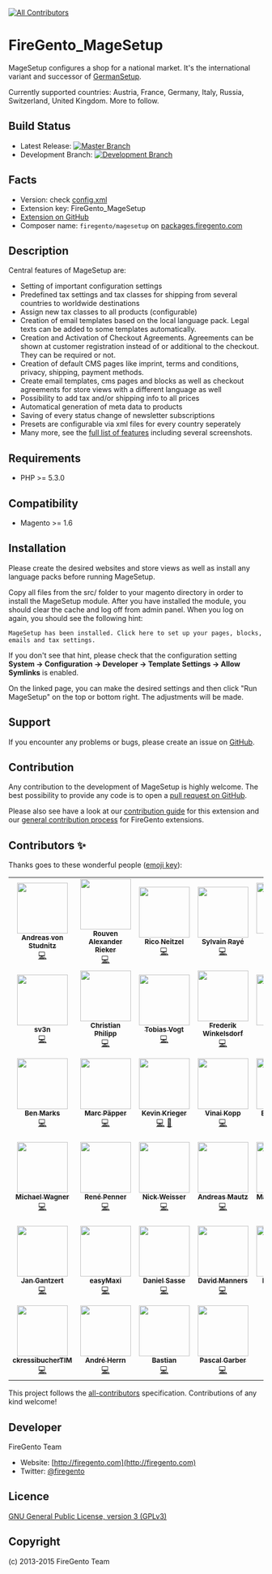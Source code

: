 <!-- ALL-CONTRIBUTORS-BADGE:START - Do not remove or modify this section -->
[![All Contributors](https://img.shields.io/badge/all_contributors-39-orange.svg?style=flat-square)](#contributors-)
<!-- ALL-CONTRIBUTORS-BADGE:END -->
# FireGento_MageSetup

MageSetup configures a shop for a national market. It's the international variant and successor of [GermanSetup](https://github.com/firegento/firegento-germansetup).

Currently supported countries: Austria, France, Germany, Italy, Russia, Switzerland, United Kingdom. More to follow.

## Build Status

* Latest Release: [![Master Branch](https://travis-ci.org/firegento/firegento-magesetup.png?branch=master)](https://travis-ci.org/firegento/firegento-magesetup)
* Development Branch: [![Development Branch](https://travis-ci.org/firegento/firegento-magesetup.png?branch=development)](https://travis-ci.org/firegento/firegento-magesetup)

## Facts

- Version: check [config.xml](https://github.com/firegento/firegento-magesetup/blob/master/src/app/code/community/FireGento/MageSetup/etc/config.xml)
- Extension key: FireGento_MageSetup
- [Extension on GitHub](https://github.com/firegento/firegento-magesetup/)
- Composer name: `firegento/magesetup` on [packages.firegento.com](http://packages.firegento.com/)

## Description

Central features of MageSetup are:

* Setting of important configuration settings
* Predefined tax settings and tax classes for shipping from several countries to worldwide destinations
* Assign new tax classes to all products (configurable)
* Creation of email templates based on the local language pack. Legal texts can be added to some templates automatically.
* Creation and Activation of Checkout Agreements. Agreements can be shown at customer registration instead of or additional to the checkout. They can be required or not.
* Creation of default CMS pages like imprint, terms and conditions, privacy, shipping, payment methods.
* Create email templates, cms pages and blocks as well as checkout agreements for store views with a different language as well
* Possibility to add tax and/or shipping info to all prices
* Automatical generation of meta data to products
* Saving of every status change of newsletter subscriptions
* Presets are configurable via xml files for every country seperately
* Many more, see the [full list of features](https://github.com/firegento/firegento-magesetup/blob/development/docs/features/features.md) including several screenshots.

## Requirements

- PHP >= 5.3.0

## Compatibility

- Magento >= 1.6

## Installation

Please create the desired websites and store views as well as install any language packs before running MageSetup.

Copy all files from the src/ folder to your magento directory in order to install the MageSetup module.
After you have installed the module, you should clear the cache and log off from admin panel. When you log on again, you should see the following hint:

    MageSetup has been installed. Click here to set up your pages, blocks, emails and tax settings.

If you don't see that hint, please check that the configuration setting **System -> Configuration -> Developer -> Template Settings -> Allow Symlinks** is enabled.

On the linked page, you can make the desired settings and then click "Run MageSetup" on the top or bottom right. The adjustments will be made.

## Support

If you encounter any problems or bugs, please create an issue on [GitHub](https://github.com/firegento/firegento-magesetup/issues).

## Contribution

Any contribution to the development of MageSetup is highly welcome. The best possibility to provide any code is to open a [pull request on GitHub](https://help.github.com/articles/using-pull-requests).

Please also see have a look at our [contribution guide](https://github.com/firegento/firegento-magesetup/blob/development/docs/contribute/contribute.md) for this extension and our [general contribution process](https://github.com/firegento/coding-guidelines/blob/master/guidelines/05_CONTRIBUTIONS.md) for FireGento extensions.

## Contributors ✨

Thanks goes to these wonderful people ([emoji key](https://allcontributors.org/docs/en/emoji-key)):

<!-- ALL-CONTRIBUTORS-LIST:START - Do not remove or modify this section -->
<!-- prettier-ignore-start -->
<!-- markdownlint-disable -->
<table>
  <tr>
    <td align="center"><a href="http://www.integer-net.de/agentur/andreas-von-studnitz/"><img src="https://avatars1.githubusercontent.com/u/662059?v=4" width="100px;" alt=""/><br /><sub><b>Andreas von Studnitz</b></sub></a><br /><a href="https://github.com/firegento/firegento-magesetup/commits?author=avstudnitz" title="Code">💻</a></td>
    <td align="center"><a href="https://rouven.io/"><img src="https://avatars3.githubusercontent.com/u/393419?v=4" width="100px;" alt=""/><br /><sub><b>Rouven Alexander Rieker</b></sub></a><br /><a href="https://github.com/firegento/firegento-magesetup/commits?author=therouv" title="Code">💻</a></td>
    <td align="center"><a href="http://www.riconeitzel.de/"><img src="https://avatars2.githubusercontent.com/u/930706?v=4" width="100px;" alt=""/><br /><sub><b>Rico Neitzel</b></sub></a><br /><a href="https://github.com/firegento/firegento-magesetup/commits?author=riconeitzel" title="Code">💻</a></td>
    <td align="center"><a href="https://www.diglin.com/"><img src="https://avatars2.githubusercontent.com/u/1337461?v=4" width="100px;" alt=""/><br /><sub><b>Sylvain Rayé</b></sub></a><br /><a href="https://github.com/firegento/firegento-magesetup/commits?author=sylvainraye" title="Code">💻</a></td>
    <td align="center"><a href="https://www.simonsprankel.com/"><img src="https://avatars1.githubusercontent.com/u/930199?v=4" width="100px;" alt=""/><br /><sub><b>Simon Sprankel</b></sub></a><br /><a href="https://github.com/firegento/firegento-magesetup/commits?author=sprankhub" title="Code">💻</a></td>
    <td align="center"><a href="http://www.mage-profis.de/"><img src="https://avatars0.githubusercontent.com/u/710748?v=4" width="100px;" alt=""/><br /><sub><b>Mathis Klooß</b></sub></a><br /><a href="https://github.com/firegento/firegento-magesetup/commits?author=mklooss" title="Code">💻</a></td>
    <td align="center"><a href="http://www.fabian-blechschmidt.de/"><img src="https://avatars1.githubusercontent.com/u/379680?v=4" width="100px;" alt=""/><br /><sub><b>Fabian Blechschmidt</b></sub></a><br /><a href="https://github.com/firegento/firegento-magesetup/commits?author=Schrank" title="Code">💻</a></td>
  </tr>
  <tr>
    <td align="center"><a href="https://magento.stackexchange.com/users/46249/sv3n"><img src="https://avatars1.githubusercontent.com/u/5022236?v=4" width="100px;" alt=""/><br /><sub><b>sv3n</b></sub></a><br /><a href="https://github.com/firegento/firegento-magesetup/commits?author=sreichel" title="Code">💻</a></td>
    <td align="center"><a href="https://github.com/cphilipp"><img src="https://avatars1.githubusercontent.com/u/2188398?v=4" width="100px;" alt=""/><br /><sub><b>Christian Philipp</b></sub></a><br /><a href="https://github.com/firegento/firegento-magesetup/commits?author=cphilipp" title="Code">💻</a></td>
    <td align="center"><a href="http://www.webguys.de/"><img src="https://avatars1.githubusercontent.com/u/940631?v=4" width="100px;" alt=""/><br /><sub><b>Tobias Vogt</b></sub></a><br /><a href="https://github.com/firegento/firegento-magesetup/commits?author=tobi-pb" title="Code">💻</a></td>
    <td align="center"><a href="https://github.com/winkelsdorf"><img src="https://avatars0.githubusercontent.com/u/1413291?v=4" width="100px;" alt=""/><br /><sub><b>Frederik Winkelsdorf</b></sub></a><br /><a href="https://github.com/firegento/firegento-magesetup/commits?author=winkelsdorf" title="Code">💻</a></td>
    <td align="center"><a href="https://twitter.com/sirawesome_"><img src="https://avatars3.githubusercontent.com/u/2085721?v=4" width="100px;" alt=""/><br /><sub><b>Julian</b></sub></a><br /><a href="https://github.com/firegento/firegento-magesetup/commits?author=jwittorf" title="Code">💻</a></td>
    <td align="center"><a href="http://www.multichannelsystems.com/"><img src="https://avatars3.githubusercontent.com/u/1866724?v=4" width="100px;" alt=""/><br /><sub><b>Martin Grossmann</b></sub></a><br /><a href="https://github.com/firegento/firegento-magesetup/commits?author=grossmann" title="Code">💻</a></td>
    <td align="center"><a href="https://www.gerhard-fobe.de/"><img src="https://avatars3.githubusercontent.com/u/1615283?v=4" width="100px;" alt=""/><br /><sub><b>Gerhard Fobe</b></sub></a><br /><a href="https://github.com/firegento/firegento-magesetup/commits?author=gfobe" title="Code">💻</a></td>
  </tr>
  <tr>
    <td align="center"><a href="http://twitter.com/benmarks"><img src="https://avatars1.githubusercontent.com/u/2141138?v=4" width="100px;" alt=""/><br /><sub><b>Ben Marks</b></sub></a><br /><a href="https://github.com/firegento/firegento-magesetup/commits?author=benmarks" title="Code">💻</a></td>
    <td align="center"><a href="https://www.paepper.com/"><img src="https://avatars0.githubusercontent.com/u/4135790?v=4" width="100px;" alt=""/><br /><sub><b>Marc Päpper</b></sub></a><br /><a href="https://github.com/firegento/firegento-magesetup/commits?author=mpaepper" title="Code">💻</a></td>
    <td align="center"><a href="https://github.com/kkrieger85"><img src="https://avatars2.githubusercontent.com/u/4435523?v=4" width="100px;" alt=""/><br /><sub><b>Kevin Krieger</b></sub></a><br /><a href="https://github.com/firegento/firegento-magesetup/commits?author=kkrieger85" title="Code">💻</a> <a href="https://github.com/firegento/firegento-magesetup/commits?author=kkrieger85" title="Documentation">📖</a></td>
    <td align="center"><a href="http://vinaikopp.com/"><img src="https://avatars0.githubusercontent.com/u/72463?v=4" width="100px;" alt=""/><br /><sub><b>Vinai Kopp</b></sub></a><br /><a href="https://github.com/firegento/firegento-magesetup/commits?author=Vinai" title="Code">💻</a></td>
    <td align="center"><a href="https://github.com/EliasKotlyar"><img src="https://avatars0.githubusercontent.com/u/9529505?v=4" width="100px;" alt=""/><br /><sub><b>Elias Kotlyar</b></sub></a><br /><a href="https://github.com/firegento/firegento-magesetup/commits?author=EliasKotlyar" title="Code">💻</a></td>
    <td align="center"><a href="https://github.com/tkn98"><img src="https://avatars2.githubusercontent.com/u/10513307?v=4" width="100px;" alt=""/><br /><sub><b>Tom Klingenberg</b></sub></a><br /><a href="https://github.com/firegento/firegento-magesetup/commits?author=tkn98" title="Code">💻</a></td>
    <td align="center"><a href="https://github.com/skrollme"><img src="https://avatars2.githubusercontent.com/u/1336659?v=4" width="100px;" alt=""/><br /><sub><b>Sebastian K</b></sub></a><br /><a href="https://github.com/firegento/firegento-magesetup/commits?author=skrollme" title="Code">💻</a></td>
  </tr>
  <tr>
    <td align="center"><a href="http://solidbox.de/"><img src="https://avatars1.githubusercontent.com/u/5131653?v=4" width="100px;" alt=""/><br /><sub><b>Michael Wagner</b></sub></a><br /><a href="https://github.com/firegento/firegento-magesetup/commits?author=rengaw83" title="Code">💻</a></td>
    <td align="center"><a href="https://wambo-agency.com/"><img src="https://avatars2.githubusercontent.com/u/98465?v=4" width="100px;" alt=""/><br /><sub><b>René Penner</b></sub></a><br /><a href="https://github.com/firegento/firegento-magesetup/commits?author=renepenner" title="Code">💻</a></td>
    <td align="center"><a href="https://www.openstream.ch/"><img src="https://avatars2.githubusercontent.com/u/58966?v=4" width="100px;" alt=""/><br /><sub><b>Nick Weisser</b></sub></a><br /><a href="https://github.com/firegento/firegento-magesetup/commits?author=nickw108" title="Code">💻</a></td>
    <td align="center"><a href="https://webvisum.de/"><img src="https://avatars2.githubusercontent.com/u/12797503?v=4" width="100px;" alt=""/><br /><sub><b>Andreas Mautz</b></sub></a><br /><a href="https://github.com/firegento/firegento-magesetup/commits?author=mautz-et-tong" title="Code">💻</a></td>
    <td align="center"><a href="http://www.magento-saigon.com/"><img src="https://avatars1.githubusercontent.com/u/261406?v=4" width="100px;" alt=""/><br /><sub><b>Matias Orlando</b></sub></a><br /><a href="https://github.com/firegento/firegento-magesetup/commits?author=matiaso" title="Code">💻</a></td>
    <td align="center"><a href="https://github.com/mam08ixo"><img src="https://avatars0.githubusercontent.com/u/1771622?v=4" width="100px;" alt=""/><br /><sub><b>Christoph Aßmann</b></sub></a><br /><a href="https://github.com/firegento/firegento-magesetup/commits?author=mam08ixo" title="Code">💻</a></td>
    <td align="center"><a href="https://mkleine.de/"><img src="https://avatars2.githubusercontent.com/u/1959049?v=4" width="100px;" alt=""/><br /><sub><b>Matthias Kleine</b></sub></a><br /><a href="https://github.com/firegento/firegento-magesetup/commits?author=klein0r" title="Code">💻</a></td>
  </tr>
  <tr>
    <td align="center"><a href="https://github.com/jg-development"><img src="https://avatars1.githubusercontent.com/u/6112739?v=4" width="100px;" alt=""/><br /><sub><b>Jan Gantzert</b></sub></a><br /><a href="https://github.com/firegento/firegento-magesetup/commits?author=jg-development" title="Code">💻</a></td>
    <td align="center"><a href="https://github.com/easyMaxi"><img src="https://avatars3.githubusercontent.com/u/965733?v=4" width="100px;" alt=""/><br /><sub><b>easyMaxi</b></sub></a><br /><a href="https://github.com/firegento/firegento-magesetup/commits?author=easyMaxi" title="Code">💻</a></td>
    <td align="center"><a href="https://github.com/dsdata"><img src="https://avatars3.githubusercontent.com/u/927446?v=4" width="100px;" alt=""/><br /><sub><b>Daniel Sasse</b></sub></a><br /><a href="https://github.com/firegento/firegento-magesetup/commits?author=dsdata" title="Code">💻</a></td>
    <td align="center"><a href="http://davidmanners.de/"><img src="https://avatars2.githubusercontent.com/u/1572836?v=4" width="100px;" alt=""/><br /><sub><b>David Manners</b></sub></a><br /><a href="https://github.com/firegento/firegento-magesetup/commits?author=dmanners" title="Code">💻</a></td>
    <td align="center"><a href="https://www.xing.com/profile/Daniel_Rose16"><img src="https://avatars1.githubusercontent.com/u/489806?v=4" width="100px;" alt=""/><br /><sub><b>Daniel Rose</b></sub></a><br /><a href="https://github.com/firegento/firegento-magesetup/commits?author=daniel-rose" title="Code">💻</a></td>
    <td align="center"><a href="http://www.christian-hinz.de/"><img src="https://avatars1.githubusercontent.com/u/12525017?v=4" width="100px;" alt=""/><br /><sub><b>Christian Hinz</b></sub></a><br /><a href="https://github.com/firegento/firegento-magesetup/commits?author=crysix" title="Code">💻</a></td>
    <td align="center"><a href="https://muench.dev/"><img src="https://avatars2.githubusercontent.com/u/211294?v=4" width="100px;" alt=""/><br /><sub><b>Christian Münch</b></sub></a><br /><a href="https://github.com/firegento/firegento-magesetup/commits?author=cmuench" title="Code">💻</a></td>
  </tr>
  <tr>
    <td align="center"><a href="https://github.com/ckressibucherTIM"><img src="https://avatars2.githubusercontent.com/u/3985914?v=4" width="100px;" alt=""/><br /><sub><b>ckressibucherTIM</b></sub></a><br /><a href="https://github.com/firegento/firegento-magesetup/commits?author=ckressibucherTIM" title="Code">💻</a></td>
    <td align="center"><a href="https://github.com/borriglione"><img src="https://avatars2.githubusercontent.com/u/465544?v=4" width="100px;" alt=""/><br /><sub><b>André Herrn</b></sub></a><br /><a href="https://github.com/firegento/firegento-magesetup/commits?author=borriglione" title="Code">💻</a></td>
    <td align="center"><a href="https://github.com/bastianccm"><img src="https://avatars1.githubusercontent.com/u/1145424?v=4" width="100px;" alt=""/><br /><sub><b>Bastian</b></sub></a><br /><a href="https://github.com/firegento/firegento-magesetup/commits?author=bastianccm" title="Code">💻</a></td>
    <td align="center"><a href="https://www.jumplink.eu/"><img src="https://avatars2.githubusercontent.com/u/1073989?v=4" width="100px;" alt=""/><br /><sub><b>Pascal Garber</b></sub></a><br /><a href="https://github.com/firegento/firegento-magesetup/commits?author=JumpLink" title="Code">💻</a></td>
  </tr>
</table>

<!-- markdownlint-enable -->
<!-- prettier-ignore-end -->
<!-- ALL-CONTRIBUTORS-LIST:END -->

This project follows the [all-contributors](https://github.com/all-contributors/all-contributors) specification. Contributions of any kind welcome!

## Developer

FireGento Team
* Website: [http://firegento.com](http://firegento.com)
* Twitter: [@firegento](https://twitter.com/firegento)

## Licence

[GNU General Public License, version 3 (GPLv3)](http://opensource.org/licenses/gpl-3.0)

## Copyright

(c) 2013-2015 FireGento Team
